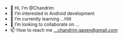 - 👋 Hi, I’m @Chandrim
- 👀 I’m interested in Android development
- 🌱 I’m currently learning ...Hilt
- 💞️ I’m looking to collaborate on ...
- 📫 How to reach me ...chandrim.gayen@gmail.com

<!---
Chandrim/Chandrim is a ✨ special ✨ repository because its `README.md` (this file) appears on your GitHub profile.
You can click the Preview link to take a look at your changes.
--->
